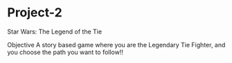 # Project-2
Star Wars: The Legend of the Tie

Objective
A story based game where you are the Legendary Tie Fighter, and you choose the path you want to follow!!
